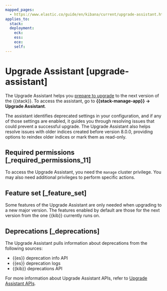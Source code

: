 ```yaml
---
mapped_pages:
  - https://www.elastic.co/guide/en/kibana/current/upgrade-assistant.html
applies_to:
  stack:
  deployment:
    eck:
    ess:
    ece:
    self:  
---
```


# Upgrade Assistant [upgrade-assistant]

The Upgrade Assistant helps you [prepare to upgrade](/deploy-manage/upgrade/prepare-to-upgrade.md) to the next version of the {{stack}}. To access the assistant, go to **{{stack-manage-app}} → Upgrade Assistant**.

The assistant identifies deprecated settings in your configuration, and if any of those settings are enabled, it guides you through resolving issues that could prevent a successful upgrade. The Upgrade Assistant also helps resolve issues with older indices created before version 8.0.0, providing options to reindex older indices or mark them as read-only. 

## Required permissions [_required_permissions_11] 

To access the Upgrade Assistant, you need the `manage` cluster privilege. You may also need additional privileges to perform specific actions.


## Feature set [_feature_set] 

Some features of the Upgrade Assistant are only needed when upgrading to a new major version. The features enabled by default are those for the next version from the one {{kib}} currently runs on.

## Deprecations [_deprecations] 

The Upgrade Assistant pulls information about deprecations from the following sources:

* {{es}} deprecation info API
* {{es}} deprecation logs
* {{kib}} deprecations API

For more information about Upgrade Assistant APIs, refer to [Upgrade Assistant APIs](https://www.elastic.co/docs/api/doc/kibana/group/endpoint-upgrade).

